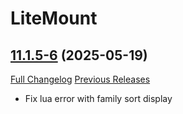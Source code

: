 # LiteMount

## [11.1.5-6](https://github.com/xod-wow/LiteMount/tree/11.1.5-6) (2025-05-19)
[Full Changelog](https://github.com/xod-wow/LiteMount/compare/11.1.5-5...11.1.5-6) [Previous Releases](https://github.com/xod-wow/LiteMount/releases)

- Fix lua error with family sort display  
